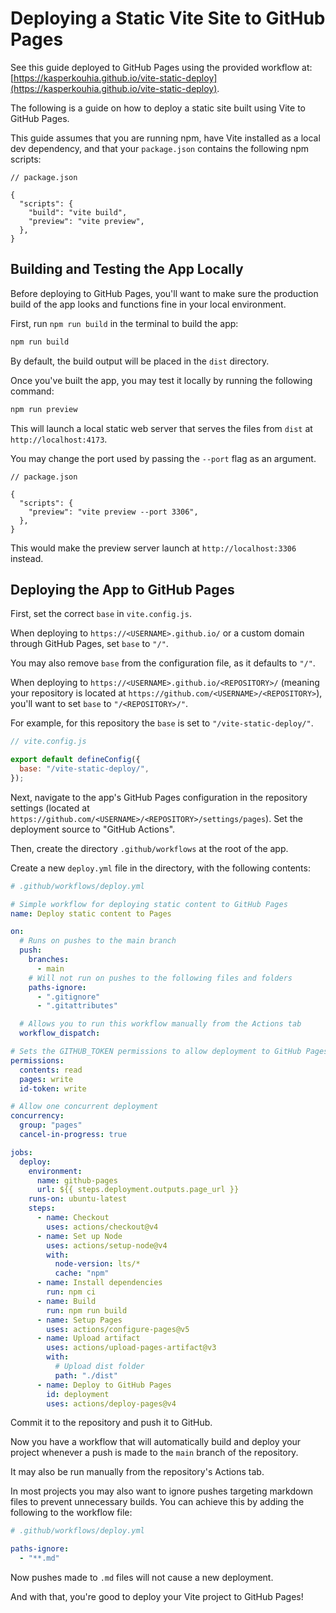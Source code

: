 # Deploying a Static Vite Site to GitHub Pages

See this guide deployed to GitHub Pages using the provided workflow at: [https://kasperkouhia.github.io/vite-static-deploy](https://kasperkouhia.github.io/vite-static-deploy).

The following is a guide on how to deploy a static site built using Vite to GitHub Pages.

This guide assumes that you are running npm, have Vite installed as a local dev dependency, and that your `package.json` contains the following npm scripts:

```jsonc
// package.json

{
  "scripts": {
    "build": "vite build",
    "preview": "vite preview",
  },
}
```

## Building and Testing the App Locally

Before deploying to GitHub Pages, you'll want to make sure the production build of the app looks and functions fine in your local environment.

First, run `npm run build` in the terminal to build the app:

```bash
npm run build
```

By default, the build output will be placed in the `dist` directory.

Once you've built the app, you may test it locally by running the following command:

```bash
npm run preview
```

This will launch a local static web server that serves the files from `dist` at `http://localhost:4173`.

You may change the port used by passing the `--port` flag as an argument.

```jsonc
// package.json

{
  "scripts": {
    "preview": "vite preview --port 3306",
  },
}
```

This would make the preview server launch at `http://localhost:3306` instead.

## Deploying the App to GitHub Pages

First, set the correct `base` in `vite.config.js`.

When deploying to `https://<USERNAME>.github.io/` or a custom domain through GitHub Pages, set `base` to `"/"`.

You may also remove `base` from the configuration file, as it defaults to `"/"`.

When deploying to `https://<USERNAME>.github.io/<REPOSITORY>/` (meaning your repository is located at `https://github.com/<USERNAME>/<REPOSITORY>`), you'll want to set `base` to `"/<REPOSITORY>/"`.

For example, for this repository the `base` is set to `"/vite-static-deploy/"`.

```js
// vite.config.js

export default defineConfig({
  base: "/vite-static-deploy/",
});
```

Next, navigate to the app's GitHub Pages configuration in the repository settings (located at `https://github.com/<USERNAME>/<REPOSITORY>/settings/pages`). Set the deployment source to "GitHub Actions".

Then, create the directory `.github/workflows` at the root of the app.

Create a new `deploy.yml` file in the directory, with the following contents:

```yaml
# .github/workflows/deploy.yml

# Simple workflow for deploying static content to GitHub Pages
name: Deploy static content to Pages

on:
  # Runs on pushes to the main branch
  push:
    branches:
      - main
    # Will not run on pushes to the following files and folders
    paths-ignore:
      - ".gitignore"
      - ".gitattributes"

  # Allows you to run this workflow manually from the Actions tab
  workflow_dispatch:

# Sets the GITHUB_TOKEN permissions to allow deployment to GitHub Pages
permissions:
  contents: read
  pages: write
  id-token: write

# Allow one concurrent deployment
concurrency:
  group: "pages"
  cancel-in-progress: true

jobs:
  deploy:
    environment:
      name: github-pages
      url: ${{ steps.deployment.outputs.page_url }}
    runs-on: ubuntu-latest
    steps:
      - name: Checkout
        uses: actions/checkout@v4
      - name: Set up Node
        uses: actions/setup-node@v4
        with:
          node-version: lts/*
          cache: "npm"
      - name: Install dependencies
        run: npm ci
      - name: Build
        run: npm run build
      - name: Setup Pages
        uses: actions/configure-pages@v5
      - name: Upload artifact
        uses: actions/upload-pages-artifact@v3
        with:
          # Upload dist folder
          path: "./dist"
      - name: Deploy to GitHub Pages
        id: deployment
        uses: actions/deploy-pages@v4
```

Commit it to the repository and push it to GitHub.

Now you have a workflow that will automatically build and deploy your project whenever a push is made to the `main` branch of the repository.

It may also be run manually from the repository's Actions tab.

In most projects you may also want to ignore pushes targeting markdown files to prevent unnecessary builds. You can achieve this by adding the following to the workflow file:

```yaml
# .github/workflows/deploy.yml

paths-ignore:
  - "**.md"
```

Now pushes made to `.md` files will not cause a new deployment.

And with that, you're good to deploy your Vite project to GitHub Pages!
